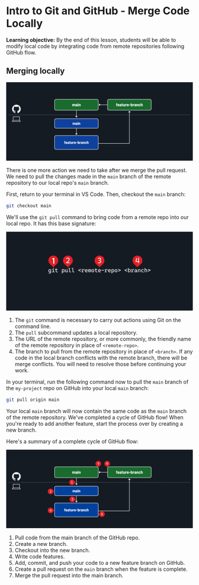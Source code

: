 # Intro to Git and GitHub - Merge Code Locally

**Learning objective:** By the end of this lesson, students will be able to modify local code by integrating code from remote repositories following GitHub flow.

## Merging locally

![Merging the remote main branch into local feature branches.](../assets/pull-changes.png)

There is one more action we need to take after we merge the pull request. We need to pull the changes made in the `main` branch of the remote repository to our local repo's `main` branch.

First, return to your terminal in VS Code. Then, checkout the `main` branch:

```bash
git checkout main
```

We'll use the `git pull` command to bring code from a remote repo into our local repo. It has this base signature:

![The git pull command signature.](../assets/git-pull-signature.png)

1. The `git` command is necessary to carry out actions using Git on the command line.
2. The `pull` subcommand updates a local repository.
3. The URL of the remote repository, or more commonly, the friendly name of the remote repository in place of `<remote-repo>`.
4. The branch to pull from the remote repository in place of `<branch>`. If any code in the local branch conflicts with the remote branch, there will be merge conflicts. You will need to resolve those before continuing your work.

In your terminal, run the following command now to pull the `main` branch of the `my-project` repo on GitHub into your local `main` branch:

```bash
git pull origin main
```

Your local `main` branch will now contain the same code as the `main` branch of the remote repository. We've completed a cycle of GitHub flow! When you're ready to add another feature, start the process over by creating a new branch.

Here's a summary of a complete cycle of GitHub flow:

![Merging the remote main branch into local feature branches.](../assets/pull-changes-numbered.png)

1. Pull code from the main branch of the GitHub repo.
2. Create a new branch.
3. Checkout into the new branch.
4. Write code features.
5. Add, commit, and push your code to a new feature branch on GitHub.
6. Create a pull request on the `main` branch when the feature is complete.
7. Merge the pull request into the main branch.